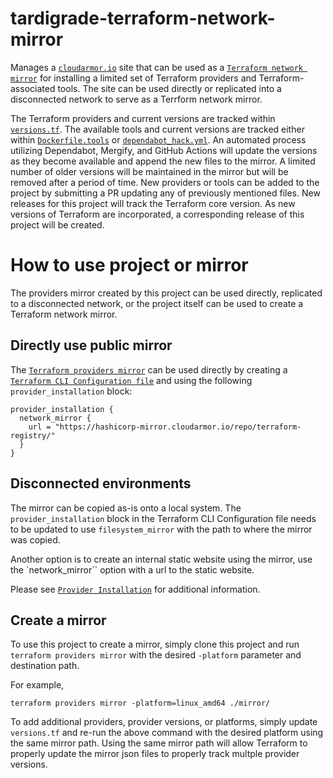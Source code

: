 # tardigrade-terraform-network-mirror

Manages a [`cloudarmor.io`][0] site that can be used as a [`Terraform network mirror`][1] for installing a limited set of Terraform providers
and Terraform-associated tools. The site can be used directly or replicated into a disconnected network to serve as a Terrform
network mirror.

The Terraform providers and current versions are tracked within [`versions.tf`][4]. The available tools and current versions are
tracked either within [`Dockerfile.tools`][2] or [`dependabot_hack.yml`][3]. An automated process utilizing Dependabot, Mergify, and GitHub Actions
will update the versions as they become available and append the new files to the mirror.  A limited number of older versions will be maintained
in the mirror but will be removed after a period of time.  New providers or tools can be added to the project by submitting a PR updating any of
previously mentioned files.  New releases for this project will track the Terraform core version.  As new versions of Terraform are incorporated, a corresponding release of this project will be created.

# How to use project or mirror

The providers mirror created by this project can be used directly, replicated to a disconnected network, or the project itself can be used to create a Terraform network mirror.

## Directly use public mirror

The [`Terraform providers mirror`][5] can be used directly by creating a [`Terraform CLI Configuration file`][6] and using the following
`provider_installation` block:

```
provider_installation {
  network_mirror {
    url = "https://hashicorp-mirror.cloudarmor.io/repo/terraform-registry/"
  }
}
```
## Disconnected environments

The mirror can be copied as-is onto a local system. The `provider_installation` block in the Terraform CLI Configuration file needs to be updated
to use `filesystem_mirror` with the path to where the mirror was copied.

Another option is to create an internal static website using the mirror, use the `network_mirror`` option with a url to the static website.

Please see [`Provider Installation`][8] for additional information.

## Create a mirror

To use this project to create a mirror, simply clone this project and run `terraform providers mirror` with the desired `-platform` parameter 
and destination path.

For example,

```
terraform providers mirror -platform=linux_amd64 ./mirror/
```

To add additional providers, provider versions, or platforms, simply update `versions.tf` and re-run the above command with the desired
platform using the same mirror path.  Using the same mirror path will allow Terraform to properly update the mirror json files to properly track multple provider versions.


[0]: https://hashicorp-mirror.cloudarmor.io/list.html
[1]: https://developer.hashicorp.com/terraform/internals/provider-network-mirror-protocol
[2]: https://github.com/plus3it/tardigrade-terraform-network-mirror/blob/tf-mirror/Dockerfile.tools
[3]: https://github.com/plus3it/tardigrade-terraform-network-mirror/blob/tf-mirror/.github/workflows/dependabot_hack.yml
[4]: https://github.com/plus3it/tardigrade-terraform-network-mirror/blob/tf-mirror/providers/versions.tf
[5]: https://hashicorp-mirror.cloudarmor.io/repo/terraform-registry/
[6]: https://developer.hashicorp.com/terraform/cli/config/config-file
[8]: https://developer.hashicorp.com/terraform/cli/config/config-file#provider-installation
[9]: https://developer.hashicorp.com/terraform/cli/config/config-file#filesystem_mirror
